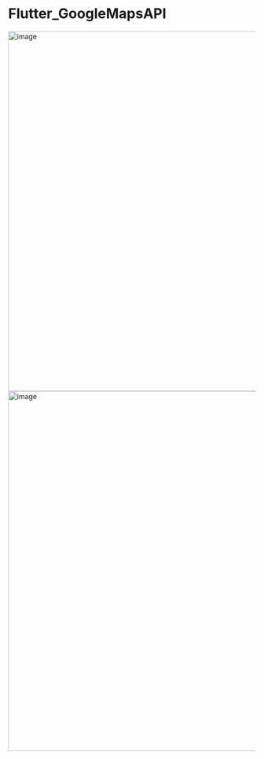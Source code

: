 # Flutter_GoogleMapsAPI

<img width="733" alt="image" src="https://user-images.githubusercontent.com/56068905/198092808-6bacfc6e-5b9a-4816-9f44-0c946167060c.png">

<img width="733" alt="image" src="https://user-images.githubusercontent.com/56068905/198092821-49dcb74b-dfe4-4295-a1c7-1e18873b66b4.png">

